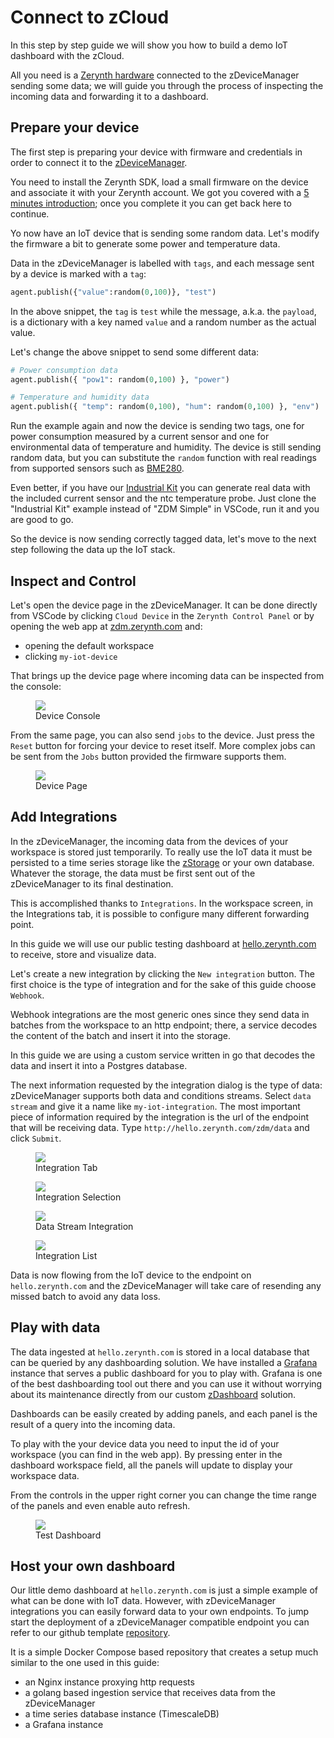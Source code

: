 # **Connect to zCloud**

In this step by step guide we will show you how to build a demo IoT dashboard with the zCloud.

All you need is a [Zerynth hardware](../hardware/index.md) connected to the zDeviceManager sending some data; we will guide you through the process of inspecting the incoming data and forwarding it to a dashboard.


## **Prepare your device**

The first step is preparing your device with firmware and credentials in order to connect it to the [zDeviceManager](zdm_intro.md).

You need to install the Zerynth SDK, load a small firmware on the device and associate it with your Zerynth account. We got you covered with a [5 minutes introduction](../gettingstarted/index.md); once you complete it you can get back here to continue.

Yo now have an IoT device that is sending some random data. Let's modify the firmware a bit to generate some power and temperature data.

Data in the zDeviceManager is labelled with `tags`, and each message sent by a device is marked with a `tag`:

```python
agent.publish({"value":random(0,100)}, "test")

```

In the above snippet, the `tag` is `test` while the message, a.k.a. the `payload`, is a dictionary with a key named `value` and a random number as the actual value.

Let's change the above snippet to send some different data:


```python
# Power consumption data
agent.publish({ "pow1": random(0,100) }, "power")

# Temperature and humidity data
agent.publish({ "temp": random(0,100), "hum": random(0,100) }, "env")

```

Run the example again and now the device is sending two tags, one for power consumption measured by a current sensor and one for environmental data of temperature and humidity. The device is still sending random data, but you can substitute the `random` function with real readings from supported sensors such as [BME280](../reference/libs/components/bme280/index.md).

Even better, if you have our [Industrial Kit](../demos/4zerobox/industrial_kit.md) you can generate real data with the included current sensor and the ntc temperature probe. Just clone the "Industrial Kit" example instead of "ZDM Simple" in VSCode, run it and you are good to go.


So the device is now sending correctly tagged data, let's move to the next step following the data up the IoT stack.


## **Inspect and Control**

Let's open the device page in the zDeviceManager. It can be done directly from VSCode by clicking `Cloud Device` in the `Zerynth Control Panel` or by opening the web app at [zdm.zerynth.com](https://zdm.zerynth.com) and:

- opening the default workspace
- clicking `my-iot-device`


That brings up the device page where incoming data can be inspected from the console:

<figure>
  <a data-fancybox="gallery" href="../img/connect-01.png">
  <img src="../img/connect-01.png" />
  </a>
  <figcaption>Device Console</figcaption>
</figure>


From the same page, you can also send `jobs` to the device. Just press the `Reset` button for forcing your device to reset itself.
More complex jobs can be sent from the `Jobs` button provided the firmware supports them.

<figure>
  <a data-fancybox="gallery" href="../img/connect-02.png">
  <img src="../img/connect-02.png" />
  </a>
  <figcaption>Device Page</figcaption>
</figure>

## **Add Integrations**

In the zDeviceManager, the incoming data from the devices of your workspace is stored just temporarily. To really use the IoT data it must be persisted to a time series storage like the [zStorage](zstorage_intro.md) or your own database. Whatever the storage, the data must be first sent out of the zDeviceManager to its final destination.

This is accomplished thanks to `Integrations`. In the workspace screen, in the Integrations tab, it is possible to configure many different forwarding point.

In this guide we will use our public testing dashboard at [hello.zerynth.com](http://hello.zerynth.com) to receive, store and visualize data.

Let's create a new integration by clicking the `New integration` button. The first choice is the type of integration and for the sake of this guide choose `Webhook`. 

Webhook integrations are the most generic ones since they send data in batches from the workspace to an http endpoint; there, a service decodes the content of the batch and insert it into the storage.

In this guide we are using a custom service written in go that decodes the data and insert it into a Postgres database. 

The next information requested by the integration dialog is the type of data: zDeviceManager supports both data and conditions streams. Select `data stream` and give it a name like `my-iot-integration`. The most important piece of information required by the integration is the url of the endpoint that will be receiving data. Type `http://hello.zerynth.com/zdm/data` and click `Submit`.

<figure>
  <a data-fancybox="gallery" href="../img/connect-03.png">
  <img src="../img/connect-03.png" />
  </a>
  <figcaption>Integration Tab</figcaption>
</figure>

<figure>
  <a data-fancybox="gallery" href="../img/connect-04.png">
  <img src="../img/connect-04.png" />
  </a>
  <figcaption>Integration Selection</figcaption>
</figure>

<figure>
  <a data-fancybox="gallery" href="../img/connect-05.png">
  <img src="../img/connect-05.png" />
  </a>
  <figcaption>Data Stream Integration</figcaption>
</figure>

<figure>
  <a data-fancybox="gallery" href="../img/connect-06.png">
  <img src="../img/connect-06.png" />
  </a>
  <figcaption>Integration List</figcaption>
</figure>


Data is now flowing from the IoT device to the endpoint on `hello.zerynth.com` and the zDeviceManager will take care of resending any missed batch to avoid any data loss.



## **Play with data**

The data ingested at `hello.zerynth.com` is stored in a local database that can be queried by any dashboarding solution. We have installed a [Grafana](https://grafana.com/) instance that serves a public dashboard for you to play with. Grafana is one of the best dashboarding tool out there and you can use it without worrying about its maintenance directly from our custom [zDashboard](zdashboard_intro.md) solution.

Dashboards can be easily created by adding panels, and each panel is the result of a query into the incoming data.

To play with the your device data you need to input the id of your workspace (you can find in the web app). By pressing enter in the dashboard workspace field, all the panels will update to display your workspace data.

From the controls in the upper right corner you can change the time range of the panels and even enable auto refresh.

<figure>
  <a data-fancybox="gallery" href="../img/connect-07.png">
  <img src="../img/connect-07.png" />
  </a>
  <figcaption>Test Dashboard</figcaption>
</figure>



## **Host your own dashboard**

Our little demo dashboard at `hello.zerynth.com` is just a simple example of what can be done with IoT data. However, with zDeviceManager integrations you can easily forward data to your own endpoints. To jump start the deployment of a zDeviceManager compatible endpoint you can refer to our github template [repository](https://github.com/zerynth/demo-template).

It is a simple Docker Compose based repository that creates a setup much similar to the one used in this guide:

- an Nginx instance proxying http requests
- a golang based ingestion service that receives data from the zDeviceManager
- a time series database instance (TimescaleDB)
- a Grafana instance


